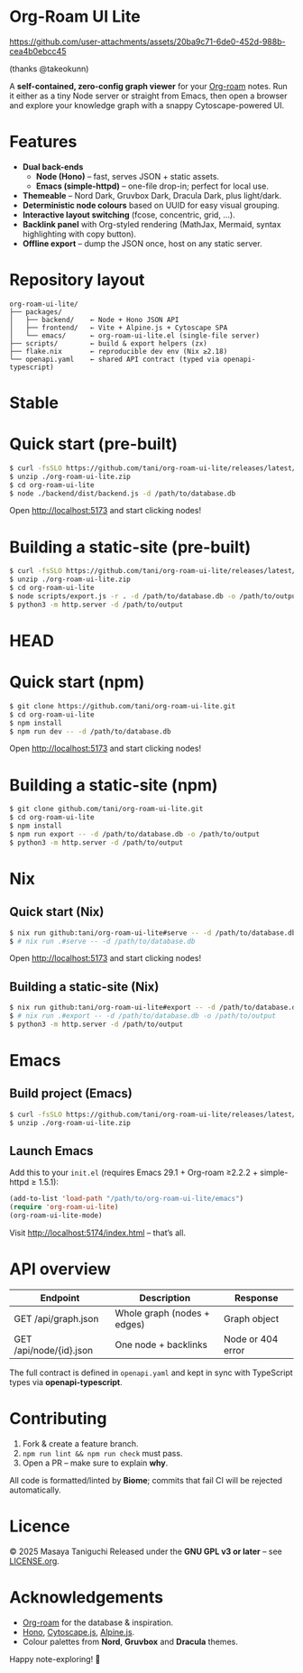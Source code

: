 # Org-Roam UI Lite


https://github.com/user-attachments/assets/20ba9c71-6de0-452d-988b-cea4b0ebcc45


(thanks @takeokunn)

A **self-contained, zero-config graph viewer** for your
[Org-roam](https://www.orgroam.com) notes. Run it either as a tiny Node
server or straight from Emacs, then open a browser and explore your
knowledge graph with a snappy Cytoscape-powered UI.

# Features

- **Dual back-ends**
  - **Node (Hono)** – fast, serves JSON + static assets.
  - **Emacs (simple-httpd)** – one-file drop-in; perfect for local use.
- **Themeable** – Nord Dark, Gruvbox Dark, Dracula Dark, plus
  light/dark.
- **Deterministic node colours** based on UUID for easy visual grouping.
- **Interactive layout switching** (fcose, concentric, grid, …).
- **Backlink panel** with Org-styled rendering (MathJax, Mermaid, syntax
  highlighting with copy button).
- **Offline export** – dump the JSON once, host on any static server.

# Repository layout

    org-roam-ui-lite/
    ├── packages/
    │   ├── backend/    ← Node + Hono JSON API
    │   ├── frontend/   ← Vite + Alpine.js + Cytoscape SPA
    │   └── emacs/      ← org-roam-ui-lite.el (single-file server)
    ├── scripts/        ← build & export helpers (zx)
    ├── flake.nix       ← reproducible dev env (Nix ≥2.18)
    └── openapi.yaml    ← shared API contract (typed via openapi-typescript)

# Stable

# Quick start (pre-built)

``` bash
$ curl -fsSLO https://github.com/tani/org-roam-ui-lite/releases/latest/download/org-roam-ui-lite.zip
$ unzip ./org-roam-ui-lite.zip
$ cd org-roam-ui-lite
$ node ./backend/dist/backend.js -d /path/to/database.db
```

Open [<http://localhost:5173>](http://localhost:5173) and start clicking
nodes!

# Building a static-site (pre-built)

``` bash
$ curl -fsSLO https://github.com/tani/org-roam-ui-lite/releases/latest/download/org-roam-ui-lite.zip
$ unzip ./org-roam-ui-lite.zip
$ cd org-roam-ui-lite
$ node scripts/export.js -r . -d /path/to/database.db -o /path/to/output
$ python3 -m http.server -d /path/to/output
```

# HEAD

# Quick start (npm)

``` bash
$ git clone https://github.com/tani/org-roam-ui-lite.git
$ cd org-roam-ui-lite
$ npm install
$ npm run dev -- -d /path/to/database.db
```

Open [<http://localhost:5173>](http://localhost:5173) and start clicking
nodes!

# Building a static-site (npm)

``` bash
$ git clone github.com/tani/org-roam-ui-lite.git
$ cd org-roam-ui-lite
$ npm install
$ npm run export -- -d /path/to/database.db -o /path/to/output
$ python3 -m http.server -d /path/to/output
```

# Nix

## Quick start (Nix)

``` bash
$ nix run github:tani/org-roam-ui-lite#serve -- -d /path/to/database.db
$ # nix run .#serve -- -d /path/to/database.db
```

Open [<http://localhost:5173>](http://localhost:5173) and start clicking
nodes!

## Building a static-site (Nix)

``` bash
$ nix run github:tani/org-roam-ui-lite#export -- -d /path/to/database.db -o /path/to/output
$ # nix run .#export -- -d /path/to/database.db -o /path/to/output
$ python3 -m http.server -d /path/to/output
```

# Emacs

## Build project (Emacs)

``` bash
$ curl -fsSLO https://github.com/tani/org-roam-ui-lite/releases/latest/download/org-roam-ui-lite.zip
$ unzip ./org-roam-ui-lite.zip
```

## Launch Emacs

Add this to your `init.el` (requires Emacs 29.1 + Org-roam ≥2.2.2 +
simple-httpd ≥ 1.5.1):

``` commonlisp
(add-to-list 'load-path "/path/to/org-roam-ui-lite/emacs")
(require 'org-roam-ui-lite)
(org-roam-ui-lite-mode)
```

Visit <http://localhost:5174/index.html> – that’s all.

# API overview

| Endpoint                | Description                 | Response          |
|-------------------------|-----------------------------|-------------------|
| GET /api/graph.json     | Whole graph (nodes + edges) | Graph object      |
| GET /api/node/{id}.json | One node + backlinks        | Node or 404 error |

The full contract is defined in `openapi.yaml` and kept in sync with
TypeScript types via **openapi-typescript**.

# Contributing

1.  Fork & create a feature branch.
2.  `npm run lint && npm run check` must pass.
3.  Open a PR – make sure to explain **why**.

All code is formatted/linted by **Biome**; commits that fail CI will be
rejected automatically.

# Licence

© 2025 Masaya Taniguchi Released under the **GNU GPL v3 or later** – see
[LICENSE.org](LICENSE.org).

# Acknowledgements

- [Org-roam](https://github.com/org-roam/org-roam) for the database &
  inspiration.
- [Hono](https://hono.dev), [Cytoscape.js](https://js.cytoscape.org),
  [Alpine.js](https://alpinejs.dev).
- Colour palettes from **Nord**, **Gruvbox** and **Dracula** themes.

Happy note-exploring! 🎈
